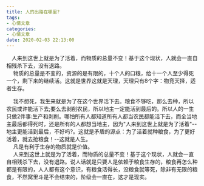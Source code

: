 ```yaml
---
title: 人的出路在哪里?
tags:
- 心情文章
categories:
- 心情文章
date: 2020-02-03 22:13:00
---
```

&emsp;人来到这世上就是为了活着，而物质的总量不变！基于这个现状，人就会一直自相残杀下去，没有退路。  
&emsp; 物质的总量是不变的，资源的是有限的，十个人的口粮，给十一个人至少得死一个，剩下来的继续活。这就是世界这就是天理，天理只有8个字：物竞天择，适者生存。
<!--more-->
&emsp; 我不想死，我生来就是为了在这个世界活下去。粮食不够吃，那么去种，所以农民或许能活下去;要么去剥削农民，所以地主一定能活到最后的。所以人的一生只做2件事:生产和剥削。哪怕所有人都知道所有人都当农民都能活下去，而全当地主最后都得死时，还是所有的人都想当地主，因为"人来到这世上就是为了活着"--地主更能活到最后，不好吗?。这就是矛盾的源点：为了活着就种粮食，为了更好活着，就去抢粮食！--这就是人生。  
&emsp; 凡是有利于生存的物质就是价值。  
&emsp; 人来到这世上就是为了活着，而物质的总量不变！基于这个现状，人就会一直自相残杀下去，没有退路。说人话就是只要人是依赖于粮食生存的，粮食再怎么种都是有限的，人人都有这个意识，有粮食活得长，没粮食就等死，除非有无限的粮食，不然窝里斗是不会结束的，阶级会一直在，这才是现实。